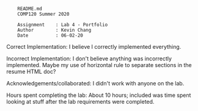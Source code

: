         README.md
        COMP120 Summer 2020

        Assignment    : Lab 4 - Portfolio
        Author        : Kevin Chang
        Date          : 06-02-20

Correct Implementation:
    I believe I correctly implemented everything.

Incorrect Implementation:
	I don't believe anything was incorrectly implemented.
	Maybe my use of horizontal rule to separate sections in the resume HTML doc?

Acknowledgements/collaborated:
	I didn't work with anyone on the lab.

Hours spent completing the lab:
	About 10 hours; included was time spent looking at stuff after the 
	lab requirements were completed.

